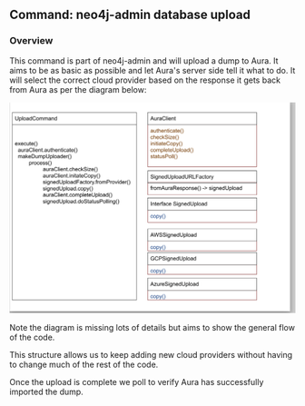 ## Command: neo4j-admin database upload


### Overview

This command is part of neo4j-admin and will upload a dump to Aura. 
It aims to be as basic as possible and let Aura's server side tell it what to do.
It will select the correct cloud provider based on the response it gets back from Aura as per the diagram below:

![UpLoadCommandDiagram](images/diagram.png)

Note the diagram is missing lots of details but aims to show the general flow of the code.

This structure allows us to keep adding new cloud providers without having to change much of the rest of the code.

Once the upload is complete we poll to verify Aura has successfully imported the dump.
